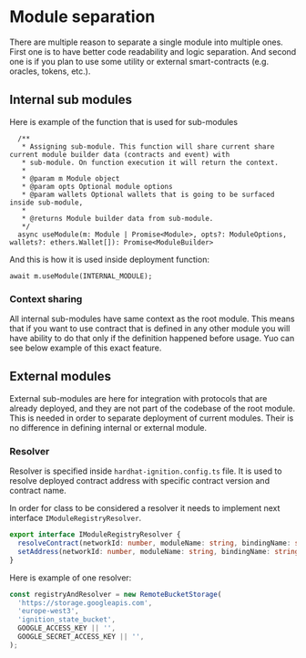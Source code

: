 # Module separation

There are multiple reason to separate a single module into multiple ones. First one is to have better code readability
and logic separation. And second one is if you plan to use some utility or external smart-contracts (e.g. oracles,
tokens, etc.).

## Internal sub modules

Here is example of the function that is used for sub-modules
```
  /**
   * Assigning sub-module. This function will share current share current module builder data (contracts and event) with
   * sub-module. On function execution it will return the context.
   *
   * @param m Module object
   * @param opts Optional module options
   * @param wallets Optional wallets that is going to be surfaced inside sub-module,
   *
   * @returns Module builder data from sub-module.
   */
  async useModule(m: Module | Promise<Module>, opts?: ModuleOptions, wallets?: ethers.Wallet[]): Promise<ModuleBuilder>
```

And this is how it is used inside deployment function:
```
await m.useModule(INTERNAL_MODULE);
```

### Context sharing

All internal sub-modules have same context as the root module. This means that if you want to use contract that is 
defined in any other module you will have ability to do that only if the definition happened before usage. Yuo can see below
example of this exact feature.

## External modules

External sub-modules are here for integration with protocols that are already deployed, and they are not part of the 
codebase of the root module. This is needed in order to separate deployment of current modules. Their is no difference
in defining internal or external module.

### Resolver

Resolver is specified inside `hardhat-ignition.config.ts` file. It is used to resolve deployed contract address with
specific contract version and contract name.

In order for class to be considered a resolver it needs to implement next interface `IModuleRegistryResolver`.
```typescript
export interface IModuleRegistryResolver {
  resolveContract(networkId: number, moduleName: string, bindingName: string): Promise<string>;
  setAddress(networkId: number, moduleName: string, bindingName: string, address: string): Promise<boolean>;
}
```

Here is example of one resolver:
```typescript
const registryAndResolver = new RemoteBucketStorage(
  'https://storage.googleapis.com',
  'europe-west3',
  'ignition_state_bucket',
  GOOGLE_ACCESS_KEY || '',
  GOOGLE_SECRET_ACCESS_KEY || '',
);
```
